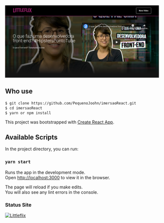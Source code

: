 ![image](public/demo.png)

## Who use
```
$ git clone https://github.com/PequenoJoohn/imersaoReact.git
$ cd imersaoReact
$ yarn or npm install
```

This project was bootstrapped with [Create React App](https://github.com/facebook/create-react-app).

## Available Scripts

In the project directory, you can run:

### `yarn start`

Runs the app in the development mode.<br />
Open [http://localhost:3000](http://localhost:3000) to view it in the browser.

The page will reload if you make edits.<br />
You will also see any lint errors in the console.

### Status Site

[![Littleflix](https://api.netlify.com/api/v1/badges/b15cd327-7d4f-4297-88cd-d9d8b87d2e12/deploy-status)](https://littleflix.netlify.com)

